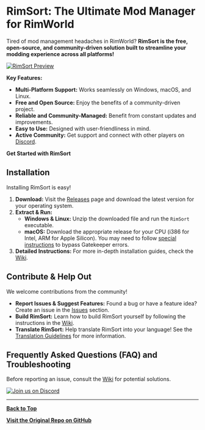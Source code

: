 # RimSort: The Ultimate Mod Manager for RimWorld

Tired of mod management headaches in RimWorld? **RimSort is the free, open-source, and community-driven solution built to streamline your modding experience across all platforms!**

[![RimSort Preview](./docs/rimsort_preview.png)](https://github.com/RimSort/RimSort)

**Key Features:**

*   **Multi-Platform Support:** Works seamlessly on Windows, macOS, and Linux.
*   **Free and Open Source:** Enjoy the benefits of a community-driven project.
*   **Reliable and Community-Managed:** Benefit from constant updates and improvements.
*   **Easy to Use:** Designed with user-friendliness in mind.
*   **Active Community:** Get support and connect with other players on [Discord](https://discord.gg/aV7g69JmR2).

**Get Started with RimSort**

## Installation

Installing RimSort is easy!

1.  **Download:** Visit the [Releases](https://github.com/RimSort/RimSort/releases) page and download the latest version for your operating system.
2.  **Extract & Run:**
    *   **Windows & Linux:** Unzip the downloaded file and run the `RimSort` executable.
    *   **macOS:** Download the appropriate release for your CPU (i386 for Intel, ARM for Apple Silicon). You may need to follow [special instructions](https://rimsort.github.io/RimSort/user-guide/downloading-and-installing#macos) to bypass Gatekeeper errors.
3.  **Detailed Instructions:** For more in-depth installation guides, check the [Wiki](https://rimsort.github.io/RimSort/).

## Contribute & Help Out

We welcome contributions from the community!

*   **Report Issues & Suggest Features:** Found a bug or have a feature idea? Create an issue in the [Issues](https://github.com/RimSort/RimSort/issues) section.
*   **Build RimSort:** Learn how to build RimSort yourself by following the instructions in the [Wiki](https://rimsort.github.io/RimSort/).
*   **Translate RimSort:** Help translate RimSort into your language! See the [Translation Guidelines](https://rimsort.github.io/RimSort/development-guide/translation-guidelines) for more information.

## Frequently Asked Questions (FAQ) and Troubleshooting

Before reporting an issue, consult the [Wiki](https://rimsort.github.io/RimSort/) for potential solutions.

[![Join us on Discord](https://github-production-user-asset-6210df.s3.amazonaws.com/2766946/248529301-486f4f8c-fed5-4fe1-832f-6461b7ce3a55.png)](https://discord.gg/aV7g69JmR2)

---

**[Back to Top](#rimsort-the-ultimate-mod-manager-for-rimworld)**

**[Visit the Original Repo on GitHub](https://github.com/RimSort/RimSort)**